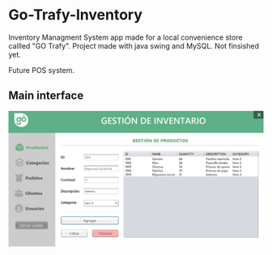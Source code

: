 # Go-Trafy-Inventory
Inventory Managment System app made for a local convenience store callled "GO Trafy".
Project made with java swing and MySQL.
Not finsished yet.

Future POS system.

## Main interface 
![Go-Trafy-Inventory](/HomeScreen.png)
